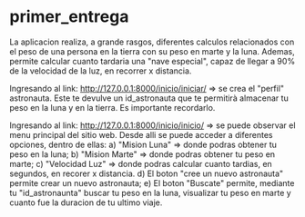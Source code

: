 # primer_entrega
La aplicacion realiza, a grande rasgos, diferentes calculos relacionados con el peso de una persona en la tierra con su peso en marte y la luna. Ademas, permite calcular cuanto tardaria una "nave especial", capaz de llegar a 90% de la velocidad de la luz, en recorrer x distancia.

Ingresando al link: http://127.0.0.1:8000/inicio/iniciar/ => se crea el "perfil" astronauta. Este te devulve un id_astronauta que te permitirà almacenar tu peso en la luna y en la tierra. Es importante recordarlo.

Ingresando al link: http://127.0.0.1:8000/inicio/inicio/ => se puede observar el menu principal del sitio web. Desde alli se puede acceder a diferentes opciones, dentro de ellas:
  a) "Mision Luna" => donde podras obtener tu peso en la luna;
  b) "Mision Marte" => donde podras obtener tu peso en marte;
  c) "Velocidad Luz" => donde podras calcular cuanto tardias, en segundos, en recorer x distancia.
  d) El boton "cree un nuevo astronauta" permite crear un nuevo astronauta;
  e) El boton "Buscate" permite, mediante tu "id_astronaunta" buscar tu peso en la luna, visualizar tu peso en marte y cuanto fue la duracion de tu ultimo viaje.
  

